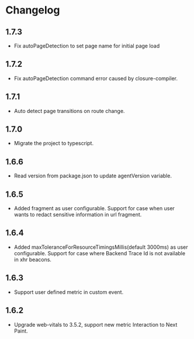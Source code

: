 # Changelog


## 1.7.3

- Fix autoPageDetection to set page name for initial page load

## 1.7.2

- Fix autoPageDetection command error caused by closure-compiler.

## 1.7.1

- Auto detect page transitions on route change.

## 1.7.0

- Migrate the project to typescript.

## 1.6.6

- Read version from package.json to update agentVersion variable.

## 1.6.5

- Added fragment as user configurable. Support for case when user wants to redact sensitive information in url fragment.

## 1.6.4

- Added maxToleranceForResourceTimingsMillis(default 3000ms) as user configurable. Support for case where Backend Trace Id is not available in xhr beacons.

## 1.6.3

- Support user defined metric in custom event.

## 1.6.2

- Upgrade web-vitals to 3.5.2, support new metric Interaction to Next Paint.
